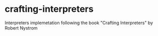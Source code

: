 # crafting-interpreters
Interpreters implemetation following the book "Crafting Interpreters" by Robert Nystrom
